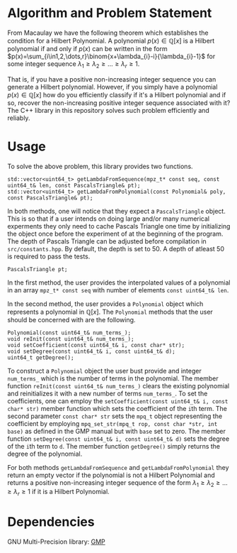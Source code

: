# Algorithm and Problem Statement
From Macaulay we have the following theorem which establishes the condition for a Hilbert Polynomial.
A polynomial $p(x)\in \mathbb{Q}[x]$ is a Hilbert polynomial if and only if $p(x)$ can be written
in the form $p(x)=\sum_{i\in1,2,\dots,r}\binom{x+\lambda_{i}-i}{\lambda_{i}-1}$ for some
integer sequence $\lambda_{1}\geq\lambda_{2}\geq\dots\geq\lambda_{r}\geq 1$.

That is, if you have a positive non-increasing integer sequence you can generate a Hilbert polynomial.
However, if you simply have a polynomial $p(x)\in\mathbb{Q}[x]$ how do you efficiently classify if it's
a Hilbert polynomial and if so, recover the non-increasing positive integer sequence associated with it?
The C++ library in this repository solves such problem efficiently and reliably.

# Usage
To solve the above problem, this library provides two functions.
```
std::vector<uint64_t> getLambdaFromSequence(mpz_t* const seq, const uint64_t& len, const PascalsTriangle& pt);
std::vector<uint64_t> getLambdaFromPolynomial(const Polynomial& poly, const PascalsTriangle& pt);
```
In both methods, one will notice that they expect a `PascalsTriangle` object.  This is so that if a user
intends on doing large and/or many numerical experments they only need to cache Pascals Triangle one time
by initializing the object once before the experiment of at the beginning of the program.
The depth of Pascals Triangle can be adjusted before compilation in `src/constants.hpp`.  By default, the depth
is set to 50.  A depth of atleast 50 is required to pass the tests.
```
PascalsTriangle pt;
```
In the first method, the user provides the interpolated values of a polynomial in an array `mpz_t* const seq`
with number of elements `const uint64_t& len`.

In the second method, the user provides a `Polynomial` object which represents a polynomial in $\mathbb{Q}[x]$.
The `Polynomial` methods that the user should be concerned with are the following.
```
Polynomial(const uint64_t& num_terms_);
void reInit(const uint64_t& num_terms_);
void setCoefficient(const uint64_t& i, const char* str);
void setDegree(const uint64_t& i, const uint64_t& d);
uint64_t getDegree();
```
To construct a `Polynomial` object the user bust provide and integer `num_terms_` which is the number of
terms in the polynomial.  The member function `reInit(const uint64_t& num_terms_)` clears the existing polynomial
and reinitializes it with a new number of terms `num_terms_`.  To set the coefficients, one can employ the
`setCoefficient(const uint64_t& i, const char* str)` member function which sets the coefficient of the `i`th term.
The second parameter `const char* str` sets the `mpq_t` object representing the coefficient by employing
`mpq_set_str(mpq_t rop, const char *str, int base)` as defined in the GMP manual but with `base` set to zero.
The member function `setDegree(const uint64_t& i, const uint64_t& d)` sets the degree of the `i`th term to `d`.
The member function `getDegree()` simply returns the degree of the polynomial.

For both methods `getLambdaFromSequence` and `getLambdaFromPolynomial` they return an empty vector if the polynomial
is not a Hilbert Polynomial and returns a positive non-increasing integer sequence of the form 
$\lambda_{1}\geq\lambda_{2}\geq\dots\geq\lambda_{r}\geq 1$ if it is a Hilbert Polynomial.

# Dependencies
GNU Multi-Precision library: [GMP](gmplib.org)
